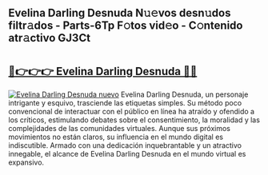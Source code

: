 ## Evelina Darling Desnuda N𝚞𝚎vos desn𝚞dos filtr𝚊dos - Parts-6Tp F𝚘tos vid𝚎o - C𝚘ntenido atr𝚊ctivo GJ3Ct

# <h2><a href="http://mb8p2h.tromn.icu/?c=Evelina+Darling+Desnuda">🔗👉👉👉 Evelina Darling Desnuda 🔗🔗</a></h2>

[![Evelina Darling Desnuda nuevo](https://i.imgur.com/pEAQMta.gif)](http://mb8p2h.tromn.icu/?c=Evelina+Darling+Desnuda)
Evelina Darling Desnuda, un personaje intrigante y esquivo, trasciende las etiquetas simples. Su método poco convencional de interactuar con el público en línea ha atraído y ofendido a los críticos, estimulando debates sobre el consentimiento, la moralidad y las complejidades de las comunidades virtuales. Aunque sus próximos movimientos no están claros, su influencia en el mundo digital es indiscutible. Armado con una dedicación inquebrantable y un atractivo innegable, el alcance de Evelina Darling Desnuda en el mundo virtual es expansivo.
